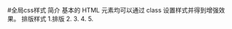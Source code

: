 #全局css样式
简介
    基本的 HTML 元素均可以通过 class 设置样式并得到增强效果。
排版样式
    1.排版
    2.
    3.
    4.
    5.
    
    
    
   
    
   
    

        
